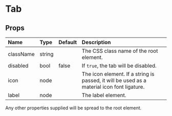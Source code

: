 Tab
===



Props
-----

| Name | Type | Default | Description |
|:-----|:-----|:--------|:------------|
| className | string |  | The CSS class name of the root element. |
| disabled | bool | false | If `true`, the tab will be disabled. |
| icon | node |  | The icon element. If a string is passed, it will be used as a material icon font ligature. |
| label | node |  | The label element. |

Any other properties supplied will be spread to the root element.
